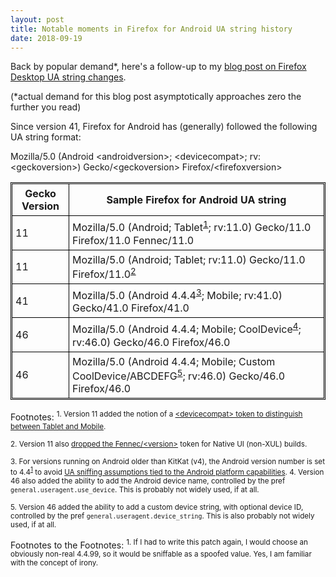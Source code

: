 ```yaml
---
layout: post
title: Notable moments in Firefox for Android UA string history
date: 2018-09-19
---
```


Back by popular demand*, here's a follow-up to my [blog post on Firefox Desktop UA string changes][prev].

(\*actual demand for this blog post asymptotically approaches zero the further you read)

Since version 41, Firefox for Android has (generally) followed the following UA string format:

Mozilla/5.0 (Android &lt;androidversion>; &lt;devicecompat>; rv: &lt;geckoversion>) Gecko/&lt;geckoversion> Firefox/&lt;firefoxversion>


<style>table, th, td {
   border: 1px solid black;
   padding: 5px;
}table {padding: 1px;}</style>
<table>
<tr>
  <th>Gecko Version</th>
  <th>Sample Firefox for Android UA string</th>
</tr>
<tr>
  <td>11</td>
  <td>Mozilla/5.0 (Android; Tablet<sup><a href="#fn1">1</a></sup>; rv:11.0) Gecko/11.0 Firefox/11.0 Fennec/11.0</td>
</tr>
<tr>
  <td>11</td>
  <td>Mozilla/5.0 (Android; Tablet; rv:11.0) Gecko/11.0 Firefox/11.0<sup><a href="#fn2">2</a></sup></td>
</tr>
<tr>
  <td>41</td>
  <td>Mozilla/5.0 (Android 4.4.4<sup><a href="#fn3">3</a></sup>; Mobile; rv:41.0) Gecko/41.0 Firefox/41.0</td>
</tr>
<tr>
  <td>46</td>
  <td>Mozilla/5.0 (Android 4.4.4; Mobile; CoolDevice<sup><a href="#fn4">4</a></sup>; rv:46.0) Gecko/46.0 Firefox/46.0</td>
</tr>
<tr>
  <td>46</td>
  <td>Mozilla/5.0 (Android 4.4.4; Mobile; Custom CoolDevice/ABCDEFG<sup><a href="#fn5">5</a></sup>; rv:46.0) Gecko/46.0 Firefox/46.0</td>
</tr>
</table>


Footnotes:
<sup id="fn1">1. Version 11 added the notion of a [&lt;devicecompat&gt; token to distinguish between Tablet and Mobile][fn1].</sup>

<sup id="fn2">2. Version 11 also [dropped the Fennec/&lt;version&gt;][fn2] token for Native UI (non-XUL) builds.</sup>

<sup id="fn3">3. For versions running on Android older than KitKat (v4), the Android version number is set to 4.4<sup><a href="#fn2tfn-1">1</a></sup> to avoid [UA sniffing assumptions tied to the Android platform capabilities][fn3].
</sup>
<sup id="fn4">4. Version 46 also added the ability to add the Android device name, controlled by the pref `general.useragent.use_device`. This is probably not widely used, if at all.</sup>

<sup id="fn5">5. Version 46 added the ability to add a custom device string, with optional device ID, controlled by the pref `general.useragent.device_string`. This is also probably not widely used, if at all.
</sup>

Footnotes to the Footnotes:
<sup id="fn2tfn-1">1. If I had to write this patch again, I would choose an obviously non-real 4.4.99, so it would be sniffable as a spoofed value. Yes, I am familiar with the concept of irony.</sup>

[fn1]: https://bugzilla.mozilla.org/show_bug.cgi?id=671634#c79
[fn2]: https://bugzilla.mozilla.org/show_bug.cgi?id=671634#c69
[fn3]: https://bugzilla.mozilla.org/show_bug.cgi?id=1169772#c7

[prev]: https://miketaylr.com/posts/2018/07/notable-moments-in-firefox-desktop-ua-string-history.html
